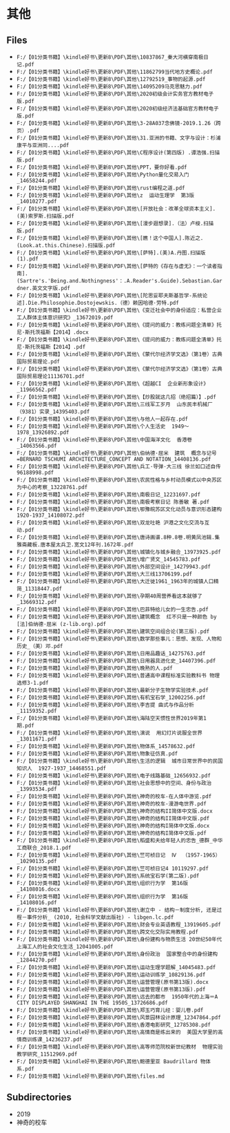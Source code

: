 # 其他

## Files

- `F:/【01分类书籍】\kindle好书\更新8\PDF\其他\10837867_秦大河横穿南极日记.pdf`
- `F:/【01分类书籍】\kindle好书\更新8\PDF\其他\11862799当代地方史概论.pdf`
- `F:/【01分类书籍】\kindle好书\更新8\PDF\其他\12792519_事物的起源.pdf`
- `F:/【01分类书籍】\kindle好书\更新8\PDF\其他\14095209马克思魅力.pdf`
- `F:/【01分类书籍】\kindle好书\更新8\PDF\其他\2020初级会计实务官方教材电子版.pdf`
- `F:/【01分类书籍】\kindle好书\更新8\PDF\其他\2020初级经济法基础官方教材电子版.pdf`
- `F:/【01分类书籍】\kindle好书\更新8\PDF\其他\3-28A037念佛镜-2019.1.26（跨页）.pdf`
- `F:/【01分类书籍】\kindle好书\更新8\PDF\其他\31.亚洲的书籍、文字与设计：杉浦康平与亚洲同....pdf`
- `F:/【01分类书籍】\kindle好书\更新8\PDF\其他\C程序设计(第四版) .谭浩强.扫描版.pdf`
- `F:/【01分类书籍】\kindle好书\更新8\PDF\其他\PPT，要你好看.pdf`
- `F:/【01分类书籍】\kindle好书\更新8\PDF\其他\Python量化交易入门_14658244.pdf`
- `F:/【01分类书籍】\kindle好书\更新8\PDF\其他\rust编程之道.pdf`
- `F:/【01分类书籍】\kindle好书\更新8\PDF\其他\z  运动生理学  第3版_14010277.pdf`
- `F:/【01分类书籍】\kindle好书\更新8\PDF\其他\[开放社会：改革全球资本主义].(美)索罗斯.扫描版.pdf`
- `F:/【01分类书籍】\kindle好书\更新8\PDF\其他\[漫步遐想录].（法）卢梭.扫描版.pdf`
- `F:/【01分类书籍】\kindle好书\更新8\PDF\其他\[瞧！这个中国人].陈近之.(Look.at.this.Chinese).扫描版.pdf`
- `F:/【01分类书籍】\kindle好书\更新8\PDF\其他\[萨特].(美)A.丹图.扫描版(1).pdf`
- `F:/【01分类书籍】\kindle好书\更新8\PDF\其他\[萨特的《存在与虚无》：一个读者指南].(Sartre's.'Being.and.Nothingness'：.A.Reader's.Guide).Sebastian.Gardner.英文文字版.pdf`
- `F:/【01分类书籍】\kindle好书\更新8\PDF\其他\[陀思妥耶夫斯基哲学-系统论述].Die.Philosophie.Dostojewskis.（德）赖因哈德·劳特.pdf`
- `F:/【01分类书籍】\kindle好书\更新8\PDF\其他\《变迁社会中的身份适应：私营企业工人群体主体意识研究》_13672019.pdf`
- `F:/【01分类书籍】\kindle好书\更新8\PDF\其他\《提问的威力：教练问题全清单》托尼·斯托茨福斯【2014】.docx`
- `F:/【01分类书籍】\kindle好书\更新8\PDF\其他\《提问的威力：教练问题全清单》托尼·斯托茨福斯【2014】.pdf`
- `F:/【01分类书籍】\kindle好书\更新8\PDF\其他\《蒙代尔经济学文选》（第1卷）古典国际贸易理论.pdf`
- `F:/【01分类书籍】\kindle好书\更新8\PDF\其他\《蒙代尔经济学文选》（第1卷）古典国际贸易理论11136701.pdf`
- `F:/【01分类书籍】\kindle好书\更新8\PDF\其他\《超越CI  企业新形象设计》_11966562.pdf`
- `F:/【01分类书籍】\kindle好书\更新8\PDF\其他\【炒股就这几招（绝招篇）】.pdf`
- `F:/【01分类书籍】\kindle好书\更新8\PDF\其他\三线军工岁月  山东民丰机械厂（9381）实录_14395403.pdf`
- `F:/【01分类书籍】\kindle好书\更新8\PDF\其他\与他人一起存在.pdf`
- `F:/【01分类书籍】\kindle好书\更新8\PDF\其他\个人生活史  1949～1978_13926892.pdf`
- `F:/【01分类书籍】\kindle好书\更新8\PDF\其他\中国海洋文化  香港卷_14063566.pdf`
- `F:/【01分类书籍】\kindle好书\更新8\PDF\其他\伯纳德·屈米  建筑  概念与记号=BERNARD TSCHUMI ARCHITECTURE_CONCEPT AND NOTATION_14408136.pdf`
- `F:/【01分类书籍】\kindle好书\更新8\PDF\其他\兵工·导弹·大三线 徐兰如口述自传96188998.pdf`
- `F:/【01分类书籍】\kindle好书\更新8\PDF\其他\农民性格与乡村动员模式以中央苏区为中心的考察_13228761.pdf`
- `F:/【01分类书籍】\kindle好书\更新8\PDF\其他\南极日记_12231697.pdf`
- `F:/【01分类书籍】\kindle好书\更新8\PDF\其他\南极考察日记 陈善敏 著.pdf`
- `F:/【01分类书籍】\kindle好书\更新8\PDF\其他\卾豫皖苏区文化动员与意识形态建构  1920-1937_14108072.pdf`
- `F:/【01分类书籍】\kindle好书\更新8\PDF\其他\双龙吐艳 沪港之文化交流与互动.pdf`
- `F:/【01分类书籍】\kindle好书\更新8\PDF\其他\唐诗画谱.8种.8卷.明黄凤池辑.集雅斋藏板.唐本屋太兵卫.宽文12年刊.1672年.pdf`
- `F:/【01分类书籍】\kindle好书\更新8\PDF\其他\城镇化与城乡融合_13973925.pdf`
- `F:/【01分类书籍】\kindle好书\更新8\PDF\其他\增广贤文_14545783.pdf`
- `F:/【01分类书籍】\kindle好书\更新8\PDF\其他\外部空间设计_14279943.pdf`
- `F:/【01分类书籍】\kindle好书\更新8\PDF\其他\大三线13706199.pdf`
- `F:/【01分类书籍】\kindle好书\更新8\PDF\其他\大迁徙1961_1963年的城镇人口精简_11318447.pdf`
- `F:/【01分类书籍】\kindle好书\更新8\PDF\其他\孕期40周营养看这本就够了_13669312.pdf`
- `F:/【01分类书籍】\kindle好书\更新8\PDF\其他\巴菲特给儿女的一生忠告.pdf`
- `F:/【01分类书籍】\kindle好书\更新8\PDF\其他\建筑概念  红不只是一种颜色 by [法]伯纳德·屈米 (z-lib.org).pdf`
- `F:/【01分类书籍】\kindle好书\更新8\PDF\其他\建筑空间组合论(第三版).pdf`
- `F:/【01分类书籍】\kindle好书\更新8\PDF\其他\数学那些事儿：思想、发现、人物和历史_（美）邓.pdf`
- `F:/【01分类书籍】\kindle好书\更新8\PDF\其他\日用品趣话_14275763.pdf`
- `F:/【01分类书籍】\kindle好书\更新8\PDF\其他\日用器具进化史_14407396.pdf`
- `F:/【01分类书籍】\kindle好书\更新8\PDF\其他\晚熟的人.pdf`
- `F:/【01分类书籍】\kindle好书\更新8\PDF\其他\普通高中课程标准实验教科书 物理 选修3-1.pdf`
- `F:/【01分类书籍】\kindle好书\更新8\PDF\其他\最新分子生物学实验技术.pdf`
- `F:/【01分类书籍】\kindle好书\更新8\PDF\其他\有机宝石学_12002256.pdf`
- `F:/【01分类书籍】\kindle好书\更新8\PDF\其他\李吉提 曲式与作品分析_11159352.pdf`
- `F:/【01分类书籍】\kindle好书\更新8\PDF\其他\海陆空天惯性世界2019年第1期.pdf`
- `F:/【01分类书籍】\kindle好书\更新8\PDF\其他\演说  用幻灯片说服全世界_13011671.pdf`
- `F:/【01分类书籍】\kindle好书\更新8\PDF\其他\物体系_14578632.pdf`
- `F:/【01分类书籍】\kindle好书\更新8\PDF\其他\物象征仿真.pdf`
- `F:/【01分类书籍】\kindle好书\更新8\PDF\其他\生活的逻辑  城市日常世界中的民国知识人  1927-1937_14468551.pdf`
- `F:/【01分类书籍】\kindle好书\更新8\PDF\其他\电子线路基础_12656932.pdf`
- `F:/【01分类书籍】\kindle好书\更新8\PDF\其他\社会思想中的空间、身份与政治_13993534.pdf`
- `F:/【01分类书籍】\kindle好书\更新8\PDF\其他\神奇的校车-在人体中游览.pdf`
- `F:/【01分类书籍】\kindle好书\更新8\PDF\其他\神奇的校车-漫游电世界.pdf`
- `F:/【01分类书籍】\kindle好书\更新8\PDF\其他\神奇的结构II简体中文版.docx`
- `F:/【01分类书籍】\kindle好书\更新8\PDF\其他\神奇的结构II简体中文版.pdf`
- `F:/【01分类书籍】\kindle好书\更新8\PDF\其他\神奇的结构I简体中文版.docx`
- `F:/【01分类书籍】\kindle好书\更新8\PDF\其他\神奇的结构I简体中文版.pdf`
- `F:/【01分类书籍】\kindle好书\更新8\PDF\其他\稻盛和夫给年轻人的忠告_德群_中华工商联合_2018.1.pdf`
- `F:/【01分类书籍】\kindle好书\更新8\PDF\其他\竺可桢日记  Ⅳ  （1957-1965）_10290135.pdf`
- `F:/【01分类书籍】\kindle好书\更新8\PDF\其他\竺可桢日记4 10119297.pdf`
- `F:/【01分类书籍】\kindle好书\更新8\PDF\其他\系统宝石学(第二版).pdf`
- `F:/【01分类书籍】\kindle好书\更新8\PDF\其他\组织行为学  第16版_14108016.docx`
- `F:/【01分类书籍】\kindle好书\更新8\PDF\其他\组织行为学  第16版_14108016.pdf`
- `F:/【01分类书籍】\kindle好书\更新8\PDF\其他\谢立中 - 结构－制度分析, 还是过程－事件分析_ (2010, 社会科学文献出版社) - libgen.lc.pdf`
- `F:/【01分类书籍】\kindle好书\更新8\PDF\其他\财会专业英语教程_13919605.pdf`
- `F:/【01分类书籍】\kindle好书\更新8\PDF\其他\跨文化交际实用教程.pdf`
- `F:/【01分类书籍】\kindle好书\更新8\PDF\其他\身份建构与物质生活 20世纪50年代上海工人的社会文化生活_12041005.pdf`
- `F:/【01分类书籍】\kindle好书\更新8\PDF\其他\身份政治  国家整合中的身份建构_12844270.pdf`
- `F:/【01分类书籍】\kindle好书\更新8\PDF\其他\运动生理学题解_14045483.pdf`
- `F:/【01分类书籍】\kindle好书\更新8\PDF\其他\运动训练学_10829136.pdf`
- `F:/【01分类书籍】\kindle好书\更新8\PDF\其他\运营管理(原书第13版).docx`
- `F:/【01分类书籍】\kindle好书\更新8\PDF\其他\运营管理(原书第13版).pdf`
- `F:/【01分类书籍】\kindle好书\更新8\PDF\其他\远去的都市  1950年代的上海＝A CITY DISPLAYED SHANGHAI IN THE 1950S_13726686.pdf`
- `F:/【01分类书籍】\kindle好书\更新8\PDF\其他\郑玉巧育儿经：婴儿卷.pdf`
- `F:/【01分类书籍】\kindle好书\更新8\PDF\其他\风景园林设计原理_12347864.pdf`
- `F:/【01分类书籍】\kindle好书\更新8\PDF\其他\香港电影研究_12785308.pdf`
- `F:/【01分类书籍】\kindle好书\更新8\PDF\其他\高情商是练出来的  美国大学里的高情商训练课_14236237.pdf`
- `F:/【01分类书籍】\kindle好书\更新8\PDF\其他\高等师范院校新世纪教材  物理实验教学研究_11512969.pdf`
- `F:/【01分类书籍】\kindle好书\更新8\PDF\其他\鲍德里亚 Baudrillard 物体系.pdf`
- `F:/【01分类书籍】\kindle好书\更新8\PDF\其他\files.md`

## Subdirectories

- 2019
- 神奇的校车
